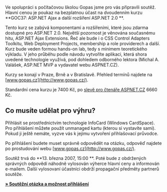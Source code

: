 <!-- dcterms:identifier = aspnetcz#143 -->
<!-- dcterms:title = Soutěž o AJAX kurz zdarma -->
<!-- dcterms:abstract = Chcete se naučit ASP.NET AJAX? Právě jsme spustili soutěž, v níž můžete vyhrát účast na dvoudenním kurzu v počítačové škole Gopas úplně zdarma! -->
<!-- np9:categoryId = 6 -->
<!-- x4w:category = Akce a události -->
<!-- np9:authorId = 1 -->
<!-- np9:authorEmail = michal.valasek@altairis.cz -->
<!-- dcterms:creator = Michal Altair Valášek -->
<!-- dcterms:created = 2007-03-07T14:26:27.663+01:00 -->
<!-- dcterms:date = 2007-03-07T14:26:27.663+01:00 -->

Ve spolupráci s počítačovou školou Gopas jsme pro vás připravili soutěž. Hlavní cenou je poukaz na bezplatnou účast na dvoudenním kurzu **GOC37: ASP.NET Ajax a další rozšíření ASP.NET 2.0 **. 

Tento kurz se zabývá komponentami a rozšířeními, které jsou zdarma dostupné pro ASP.NET 2.0. Největší pozornost je věnována současnému hitu, ASP.NET Ajax Extensions. Řeč ale bude i o CSS Control Adapters Toolkitu, Web Deployment Projects, membership a role providerech a další. Kurz bude veden formou hands-on lab, tedy s minimem teoretického výkladu. V jeho průběhu podle návodu vytvoříte aplikaci, která shora uvedené technologie využívá, pod dohledem odborného lektora (Michal A. Valášek, ASP.NET MVP a vydavatel webu ASPNET.CZ). 

Kurzy se konají v Praze, Brně a v Bratislavě. Přehled termínů najdete na [www.gopas.cz](http://www.gopas.cz/). 

Standardní cena kurzu je 7400 Kč, po [slevě pro čtenáře ASPNET.CZ](/StaticPages/SlevaGopas.aspx) 6660 Kč. 

## Co musíte udělat pro výhru? 

Přihlásit se prostřednictvím technologie InfoCard (Windows CardSpace). Pro přihlášení můžete použít unmanaged kartu (kterou si vystavíte sami). Pokud ji ještě nemáte, vyzve vás k jejímu vytvoření přihlašovací průvodce. 

Po přihlášení budete muset správně odpovědět na otázku, odpověď najdete po prostudování webu [www.gopas.cz](http://www.gopas.cz/). 

Soutěž trvá do **13. března 2007, 15:00 **. Poté bude z obdržených správných odpovědí náhodně vylosován výherce hlavní ceny a informován e-mailem. Další vylosovaní účastníci obdrží propagační předměty partnerů soutěže.

**[» Soutěžní otázka a možnost přihlášení](https://wwwapp.altairis.cz/SoutezGOC37/)**
